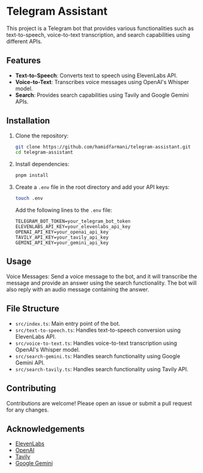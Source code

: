 # Telegram Assistant

This project is a Telegram bot that provides various functionalities such as text-to-speech, voice-to-text transcription, and search capabilities using different APIs.

## Features

- **Text-to-Speech**: Converts text to speech using ElevenLabs API.
- **Voice-to-Text**: Transcribes voice messages using OpenAI's Whisper model.
- **Search**: Provides search capabilities using Tavily and Google Gemini APIs.

## Installation

1. Clone the repository:

   ```sh
   git clone https://github.com/hamidfarmani/telegram-assistant.git
   cd telegram-assistant
   ```

2. Install dependencies:

   ```sh
   pnpm install
   ```

3. Create a `.env` file in the root directory and add your API keys:

   ```sh
   touch .env
   ```

   Add the following lines to the `.env` file:

   ```
   TELEGRAM_BOT_TOKEN=your_telegram_bot_token
   ELEVENLABS_API_KEY=your_elevenlabs_api_key
   OPENAI_API_KEY=your_openai_api_key
   TAVILY_API_KEY=your_tavily_api_key
   GEMINI_API_KEY=your_gemini_api_key
   ```

## Usage

Voice Messages: Send a voice message to the bot, and it will transcribe the message and provide an answer using the search functionality. The bot will also reply with an audio message containing the answer.

## File Structure

- `src/index.ts`: Main entry point of the bot.
- `src/text-to-speech.ts`: Handles text-to-speech conversion using ElevenLabs API.
- `src/voice-to-text.ts`: Handles voice-to-text transcription using OpenAI's Whisper model.
- `src/search-gemini.ts`: Handles search functionality using Google Gemini API.
- `src/search-tavily.ts`: Handles search functionality using Tavily API.

## Contributing

Contributions are welcome! Please open an issue or submit a pull request for any changes.

## Acknowledgements

- [ElevenLabs](https://www.elevenlabs.io/)
- [OpenAI](https://www.openai.com/)
- [Tavily](https://www.tavily.com/)
- [Google Gemini](https://aistudio.google.com/app/prompts/new_chat/)
